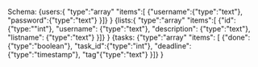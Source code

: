 Schema:
{users:{ "type":"array" "items":[ {"username":{"type":"text"}, "password":{"type":"text"} }]}
}
{lists:{ "type":"array" "items":[ {"id": {"type:""int"}, "username": {"type":"text"}, "description": {"type":"text"}, "listname": {"type":"text"} }]}
}
{tasks: {"type":"array" "items": [ {"done": {"type":"boolean"}, "task_id":{"type":"int"}, "deadline":{"type":"timestamp"}, "tag"{"type":"text"} }]}
}
